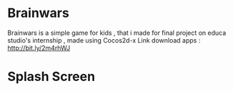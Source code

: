 # Brainwars
Brainwars is a simple game for kids , that i made for final project on educa studio's internship , made using Cocos2d-x
Link download apps : http://bit.ly/2m4rhWJ

# Splash Screen

